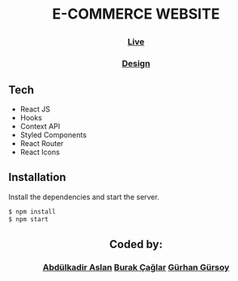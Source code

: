 # <p align="center">  E-COMMERCE WEBSITE <p>

### <p align="center"> <a href="https://e-shopp.netlify.app/" target="_blank" >Live</a> <p>

### <p align="center"> <a href="https://www.behance.net/gallery/86012235/eCommerce-Free-UI-Kit" target="_blank">Design</a> <p>

## Tech

* React JS
* Hooks
* Context API
* Styled Components
* React Router
* React Icons

## Installation

Install the dependencies and start the server.

```sh
$ npm install
$ npm start
```


## <p align="center"> Coded by:  <p>

### <p align="center"> <a href="https://www.linkedin.com/in/akadiraslan/" target="_blank">Abdülkadir Aslan</a>     <a href="https://www.linkedin.com/in/caaglarburak/" target="_blank">Burak Çağlar</a>     <a href="https://www.linkedin.com/in/gurhan-gursoy/" target="_blank">Gürhan Gürsoy</a> <p>



